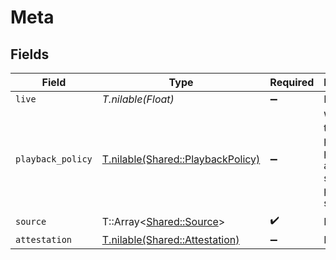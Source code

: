 # Meta


## Fields

| Field                                                                      | Type                                                                       | Required                                                                   | Description                                                                |
| -------------------------------------------------------------------------- | -------------------------------------------------------------------------- | -------------------------------------------------------------------------- | -------------------------------------------------------------------------- |
| `live`                                                                     | *T.nilable(Float)*                                                         | :heavy_minus_sign:                                                         | N/A                                                                        |
| `playback_policy`                                                          | [T.nilable(Shared::PlaybackPolicy)](../../models/shared/playbackpolicy.md) | :heavy_minus_sign:                                                         | Whether the playback policy for a asset or stream is public or signed      |
| `source`                                                                   | T::Array<[Shared::Source](../../models/shared/source.md)>                  | :heavy_check_mark:                                                         | N/A                                                                        |
| `attestation`                                                              | [T.nilable(Shared::Attestation)](../../models/shared/attestation.md)       | :heavy_minus_sign:                                                         | N/A                                                                        |